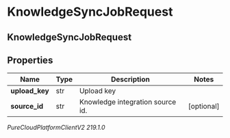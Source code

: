 # KnowledgeSyncJobRequest

## KnowledgeSyncJobRequest

## Properties

|Name | Type | Description | Notes|
|------------ | ------------- | ------------- | -------------|
| **upload_key** | str | Upload key | |
| **source_id** | str | Knowledge integration source id. | [optional] |



_PureCloudPlatformClientV2 219.1.0_
